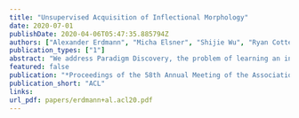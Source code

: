```yaml
---
title: "Unsupervised Acquisition of Inflectional Morphology"
date: 2020-07-01
publishDate: 2020-04-06T05:47:35.885794Z
authors: ["Alexander Erdmann", "Micha Elsner", "Shijie Wu", "Ryan Cotterell", "Nizar Habash"]
publication_types: ["1"]
abstract: "We address Paradigm Discovery, the problem of learning an inflectional system from raw corpus data alone. Using currently available resources, we present a framework for performing and evaluating this challenging task across a variety of languages. We propose a baseline system which uses embeddings and sequence alignment to cluster word forms by paradigm membership and by morphosyntactic properties. Then it uses a transformer to predict forms to fill any empty paradigm cells. Performance is better on clustering by paradigms than by morphosyntactic properties, while cell filling is most difficult. Our analysis suggests multiple inflection classes is the most pressing challenge for future work."
featured: false
publication: "*Proceedings of the 58th Annual Meeting of the Association for Computational Linguistics*"
publication_short: "ACL"
links:
url_pdf: papers/erdmann+al.acl20.pdf
---
```


